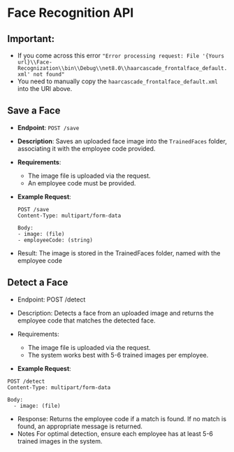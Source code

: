 # Face Recognition API

## Important:
 - If you come across this error `"Error processing request: File '{Yours url}\\Face-Recognization\\bin\\Debug\\net8.0\\haarcascade_frontalface_default.xml' not found"`
 - You need to manually copy the `haarcascade_frontalface_default.xml` into the URl above.

## Save a Face

- **Endpoint**: `POST /save`
- **Description**: Saves an uploaded face image into the `TrainedFaces` folder, associating it with the employee code provided.
- **Requirements**: 
  - The image file is uploaded via the request.
  - An employee code must be provided.
- **Example Request**:

  ```http
  POST /save
  Content-Type: multipart/form-data
  
  Body:
  - image: (file)
  - employeeCode: (string) 
  
 - Result: The image is stored in the TrainedFaces folder, named with the employee code

## Detect a Face
- Endpoint: POST /detect

- Description: Detects a face from an uploaded image and returns the employee code that matches the detected face.

- Requirements:
  - The image file is uploaded via the request.
  - The system works best with 5-6 trained images per employee.
- **Example Request**:

```http
POST /detect
Content-Type: multipart/form-data

Body:
  - image: (file)
```
- Response:
Returns the employee code if a match is found.
If no match is found, an appropriate message is returned.
- Notes
For optimal detection, ensure each employee has at least 5-6 trained images in the system.
